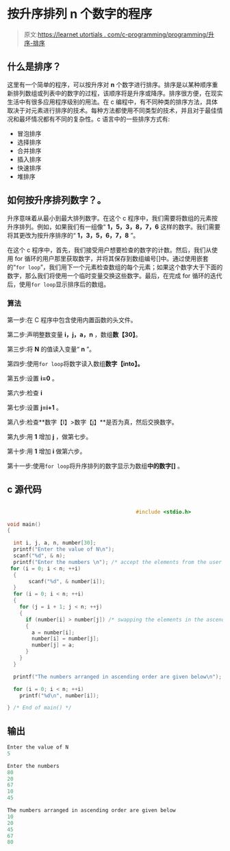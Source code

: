 # 按升序排列 n 个数字的程序

> 原文:[https://learnet utortials . com/c-programming/programming/升序-排序](https://learnetutorials.com/c-programming/programs/ascending-sort)

## 什么是排序？

这里有一个简单的程序，可以按升序对 **n** 个数字进行排序。排序是以某种顺序重新排列数组或列表中的数字的过程，该顺序将是升序或降序。排序很方便，在现实生活中有很多应用程序级别的用法。在 c 编程中，有不同种类的排序方法，具体取决于对元素进行排序的技术。每种方法都使用不同类型的技术，并且对于最佳情况和最坏情况都有不同的复杂性。c 语言中的一些排序方式有:

*   冒泡排序
*   选择排序
*   合并排序
*   插入排序
*   快速排序
*   堆排序

## 如何按升序排列数字？。

升序意味着从最小到最大排列数字。在这个 c 程序中，我们需要将数组的元素按升序排列。例如，如果我们有一组像“ **1，5，3，8，7，6** 这样的数字。我们需要将其更改为按升序排序的“ **1，3，5，6，7，8** ”。

在这个 c 程序中，首先，我们接受用户想要检查的数字的计数。然后，我们从使用 for 循环的用户那里获取数字，并将其保存到数组编号[]中。通过使用嵌套的“`for loop`”，我们用下一个元素检查数组的每个元素；如果这个数字大于下面的数字，那么我们将使用一个临时变量交换这些数字。最后，在完成 for 循环的迭代后，使用`for loop`显示排序后的数组。

### 算法

第一步:在 C 程序中包含使用内置函数的头文件。

第二步:声明整数变量 **i，j，a，n** ，数组**数【30】**。

第三步:将 **N** 的值读入变量“ **n** ”。

第四步:使用`for loop`将数字读入数组**数字【into】。**

第五步:设置 **i=0** 。

第六步:检查 **i**

第七步:设置 **j=i+1** 。

第八步:检查**数字【I】>数字【j】**是否为真，然后交换数字。

第九步:用 **1** 增加 **j** ，做第七步。

第十步:用 **1** 增加 **i** 做第六步。

第十一步:使用`for loop`将升序排列的数字显示为数组**中的数字[]** 。

## c 源代码

```c

                                          #include <stdio.h>

void main()
{

  int i, j, a, n, number[30];
  printf("Enter the value of N\n");
  scanf("%d", & n);
  printf("Enter the numbers \n"); /* accept the elements from the user */
 for (i = 0; i < n; ++i)
  {
       scanf("%d", & number[i]);
  }
  for (i = 0; i < n; ++i)
  {
    for (j = i + 1; j < n; ++j)
    {
      if (number[i] > number[j]) /* swapping the elements in the ascending order */
      {
        a = number[i];
        number[i] = number[j];
        number[j] = a;
      }
    }
  }

  printf("The numbers arranged in ascending order are given below\n"); /* display the output  */

  for (i = 0; i < n; ++i)
    printf("%d\n", number[i]);

} /* End of main() */

```

## 输出

```c
Enter the value of N
5

Enter the numbers
80
20
67
10
45

The numbers arranged in ascending order are given below
10
20
45
67
80
```